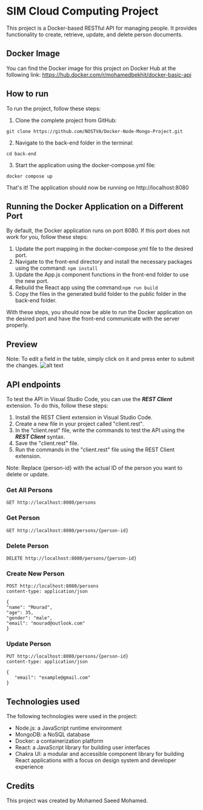 # SIM Cloud Computing Project
This project is a Docker-based RESTful API for managing people. It provides functionality to create, retrieve, update, and delete person documents.

## Docker Image
You can find the Docker image for this project on Docker Hub at the following link: https://hub.docker.com/r/mohamedbekhit/docker-basic-api

## How to run
To run the project, follow these steps:
1. Clone the complete project from GitHub:
```code 
git clone https://github.com/NOSTVA/Docker-Node-Mongo-Project.git
```
2. Navigate to the back-end folder in the terminal:
```code
cd back-end
```
3. Start the application using the docker-compose.yml file:
```code
docker compose up
```
That's it! The application should now be running on http://localhost:8080

## Running the Docker Application on a Different Port

By default, the Docker application runs on port 8080. If this port does not work for you, follow these steps:

1. Update the port mapping in the docker-compose.yml file to the desired port.
2. Navigate to the front-end directory and install the necessary packages using the command: ```npm install ```
3. Update the App.js component functions in the front-end folder to use the new port.
4. Rebuild the React app using the command:```npm run build```
5. Copy the files in the generated build folder to the public folder in the back-end folder.


With these steps, you should now be able to run the Docker application on the desired port and have the front-end communicate with the server properly.

## Preview
Note: To edit a field in the table, simply click on it and press enter to submit the changes.
![alt text](https://i.ibb.co/KxNCxYy/docker-api.png)

## API endpoints
To test the API in Visual Studio Code, you can use the ***REST Client*** extension. To do this, follow these steps:

1. Install the REST Client extension in Visual Studio Code.
2. Create a new file in your project called "client.rest".
3. In the "client.rest" file, write the commands to test the API using the ***REST Client*** syntax.
4. Save the "client.rest" file.
5. Run the commands in the "client.rest" file using the REST Client extension.

Note: Replace {person-id} with the actual ID of the person you want to delete or update.

### Get All Persons
```client.REST
GET http://localhost:8080/persons
```
### Get Person
```client.REST
GET http://localhost:8080/persons/{person-id}
```
### Delete Person

```client.REST
DELETE http://localhost:8080/persons/{person-id}
```
### Create New Person
```client.REST
POST http://localhost:8080/persons
content-type: application/json

{
"name": "Mourad",
"age": 35,
"gender": "male",
"email": "mourad@outlook.com"
}
```
### Update Person
```client.REST
PUT http://localhost:8080/persons/{person-id}
content-type: application/json

{
   "email": "example@gmail.com"
}
```

## Technologies used
The following technologies were used in the project:
- Node.js: a JavaScript runtime environment
- MongoDB: a NoSQL database
- Docker: a containerization platform
- React: a JavaScript library for building user interfaces
- Chakra UI: a modular and accessible component library for building React applications with a focus on design system and developer experience

## Credits
This project was created by Mohamed Saeed Mohamed.
